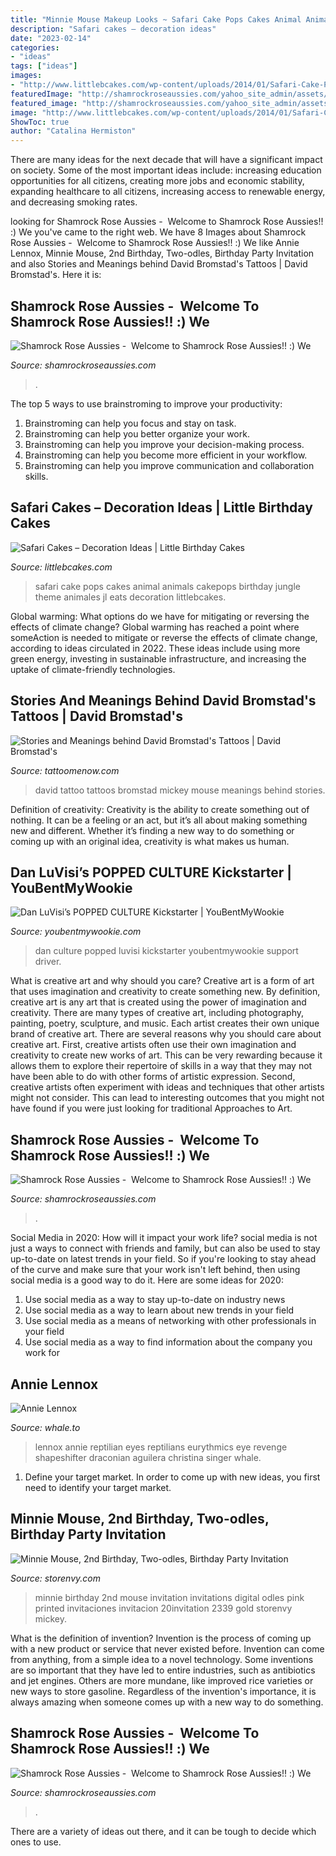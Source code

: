 ```yaml
---
title: "Minnie Mouse Makeup Looks ~ Safari Cake Pops Cakes Animal Animals Cakepops Birthday Jungle Theme Animales Jl Eats Decoration Littlebcakes"
description: "Safari cakes – decoration ideas"
date: "2023-02-14"
categories:
- "ideas"
tags: ["ideas"]
images:
- "http://www.littlebcakes.com/wp-content/uploads/2014/01/Safari-Cake-Pops.jpg"
featuredImage: "http://shamrockroseaussies.com/yahoo_site_admin/assets/images/DSC_0453.79201557_std.JPG"
featured_image: "http://shamrockroseaussies.com/yahoo_site_admin/assets/images/DSC_0069.153160253_std.JPG"
image: "http://www.littlebcakes.com/wp-content/uploads/2014/01/Safari-Cake-Pops.jpg"
ShowToc: true
author: "Catalina Hermiston"
---
```



There are many ideas for the next decade that will have a significant impact on society. Some of the most important ideas include: increasing education opportunities for all citizens, creating more jobs and economic stability, expanding healthcare to all citizens, increasing access to renewable energy, and decreasing smoking rates.

	

		
looking for Shamrock Rose Aussies - ﻿﻿﻿ Welcome to Shamrock Rose Aussies!! :) We you've came to the right web. We have 8 Images about Shamrock Rose Aussies - ﻿﻿﻿ Welcome to Shamrock Rose Aussies!! :) We like Annie Lennox, Minnie Mouse, 2nd Birthday, Two-odles, Birthday Party Invitation and also Stories and Meanings behind David Bromstad&#039;s Tattoos | David Bromstad&#039;s. Here it is:
		
    
## Shamrock Rose Aussies - ﻿﻿﻿ Welcome To Shamrock Rose Aussies!! :) We

<img loading=lazy src="http://shamrockroseaussies.com/yahoo_site_admin/assets/images/DSC_0453.79201557_std.JPG" onerror="this.onerror=null;this.src='https://tse1.mm.bing.net/th?id=OIP.CoDm7QOOJlZ5LEajgjAfRAHaE-&amp;pid=15.1';" alt="Shamrock Rose Aussies - ﻿﻿﻿ Welcome to Shamrock Rose Aussies!! :) We">

_Source: shamrockroseaussies.com_

>. 

	

The top 5 ways to use brainstroming to improve your productivity:
1. Brainstroming can help you focus and stay on task.
2. Brainstroming can help you better organize your work.
3. Brainstroming can help you improve your decision-making process.
4. Brainstroming can help you become more efficient in your workflow.
5. Brainstroming can help you improve communication and collaboration skills.

    
## Safari Cakes – Decoration Ideas | Little Birthday Cakes

<img loading=lazy src="http://www.littlebcakes.com/wp-content/uploads/2014/01/Safari-Cake-Pops.jpg" onerror="this.onerror=null;this.src='https://tse1.mm.bing.net/th?id=OIP.dnodRj4n85HA_CqUWicvlgHaE7&amp;pid=15.1';" alt="Safari Cakes – Decoration Ideas | Little Birthday Cakes">

_Source: littlebcakes.com_

>safari cake pops cakes animal animals cakepops birthday jungle theme animales jl eats decoration littlebcakes. 

	

Global warming: What options do we have for mitigating or reversing the effects of climate change?
Global warming has reached a point where someAction is needed to mitigate or reverse the effects of climate change, according to ideas circulated in 2022. These ideas include using more green energy, investing in sustainable infrastructure, and increasing the uptake of climate-friendly technologies.

    
## Stories And Meanings Behind David Bromstad&#039;s Tattoos | David Bromstad&#039;s

<img loading=lazy src="https://www.tattoomenow.com/tattoo-designs/wp-content/uploads/2019/05/David-Bromstad-Tattoos-Mickey-Mouse-03-284x300.jpg" onerror="this.onerror=null;this.src='https://tse3.mm.bing.net/th?id=OIP.tmDJR26Q02jcDhxrqu2QdAAAAA&amp;pid=15.1';" alt="Stories and Meanings behind David Bromstad&#039;s Tattoos | David Bromstad&#039;s">

_Source: tattoomenow.com_

>david tattoo tattoos bromstad mickey mouse meanings behind stories. 

	

Definition of creativity:
Creativity is the ability to create something out of nothing. It can be a feeling or an act, but it’s all about making something new and different. Whether it’s finding a new way to do something or coming up with an original idea, creativity is what makes us human.

    
## Dan LuVisi’s POPPED CULTURE Kickstarter | YouBentMyWookie

<img loading=lazy src="http://youbentmywookie.com/wookie/gallery/1115_dan_luvisi/dan_luvisi_popped_culture_4.jpg" onerror="this.onerror=null;this.src='https://tse3.mm.bing.net/th?id=OIP.NKOLouYyV5AOP4zhlIzssQHaKc&amp;pid=15.1';" alt="Dan LuVisi’s POPPED CULTURE Kickstarter | YouBentMyWookie">

_Source: youbentmywookie.com_

>dan culture popped luvisi kickstarter youbentmywookie support driver. 

	

What is creative art and why should you care?
Creative art is a form of art that uses imagination and creativity to create something new. By definition, creative art is any art that is created using the power of imagination and creativity. There are many types of creative art, including photography, painting, poetry, sculpture, and music. Each artist creates their own unique brand of creative art.
There are several reasons why you should care about creative art. First, creative artists often use their own imagination and creativity to create new works of art. This can be very rewarding because it allows them to explore their repertoire of skills in a way that they may not have been able to do with other forms of artistic expression. Second, creative artists often experiment with ideas and techniques that other artists might not consider. This can lead to interesting outcomes that you might not have found if you were just looking for traditional Approaches to Art.

    
## Shamrock Rose Aussies - ﻿﻿﻿ Welcome To Shamrock Rose Aussies!! :) We

<img loading=lazy src="http://shamrockroseaussies.com/yahoo_site_admin/assets/images/DSC_0069.153160253_std.JPG" onerror="this.onerror=null;this.src='https://tse2.mm.bing.net/th?id=OIP.3BnJvvBxUbjUhXH1OHGlugHaFR&amp;pid=15.1';" alt="Shamrock Rose Aussies - ﻿﻿﻿ Welcome to Shamrock Rose Aussies!! :) We">

_Source: shamrockroseaussies.com_

>. 

	

Social Media in 2020: How will it impact your work life?
social media is not just a ways to connect with friends and family, but can also be used to stay up-to-date on latest trends in your field. So if you're looking to stay ahead of the curve and make sure that your work isn't left behind, then using social media is a good way to do it. Here are some ideas for 2020: 
1. Use social media as a way to stay up-to-date on industry news 
2. Use social media as a way to learn about new trends in your field 
3. Use social media as a means of networking with other professionals in your field 
4. Use social media as a way to find information about the company you work for 

    
## Annie Lennox

<img loading=lazy src="http://whale.to/b/annie_41.jpg" onerror="this.onerror=null;this.src='https://tse1.mm.bing.net/th?id=OIP.AlvL0wUUIhac3ycPQ9hnJAHaKd&amp;pid=15.1';" alt="Annie Lennox">

_Source: whale.to_

>lennox annie reptilian eyes reptilians eurythmics eye revenge shapeshifter draconian aguilera christina singer whale. 

	

1. Define your target market. In order to come up with new ideas, you first need to identify your target market.

    
## Minnie Mouse, 2nd Birthday, Two-odles, Birthday Party Invitation

<img loading=lazy src="http://d1nr5wevwcuzuv.cloudfront.net/product_photos/55026923/Minnie_20Invitation_20_2339_original.jpg" onerror="this.onerror=null;this.src='https://tse2.mm.bing.net/th?id=OIP.PKsCUX92sN7SbwDnf39FSQHaKX&amp;pid=15.1';" alt="Minnie Mouse, 2nd Birthday, Two-odles, Birthday Party Invitation">

_Source: storenvy.com_

>minnie birthday 2nd mouse invitation invitations digital odles pink printed invitaciones invitacion 20invitation 2339 gold storenvy mickey. 

	

What is the definition of invention?
Invention is the process of coming up with a new product or service that never existed before. Invention can come from anything, from a simple idea to a novel technology. Some inventions are so important that they have led to entire industries, such as antibiotics and jet engines. Others are more mundane, like improved rice varieties or new ways to store gasoline. Regardless of the invention's importance, it is always amazing when someone comes up with a new way to do something.

    
## Shamrock Rose Aussies - ﻿﻿﻿ Welcome To Shamrock Rose Aussies!! :) We

<img loading=lazy src="http://shamrockroseaussies.com/yahoo_site_admin/assets/images/DSC_0782.124232546_std.JPG" onerror="this.onerror=null;this.src='https://tse4.mm.bing.net/th?id=OIP.A849W9qZ-uNXkjQ6RNtH0QHaE-&amp;pid=15.1';" alt="Shamrock Rose Aussies - ﻿﻿﻿ Welcome to Shamrock Rose Aussies!! :) We">

_Source: shamrockroseaussies.com_

>. 

	

There are a variety of ideas out there, and it can be tough to decide which ones to use.

